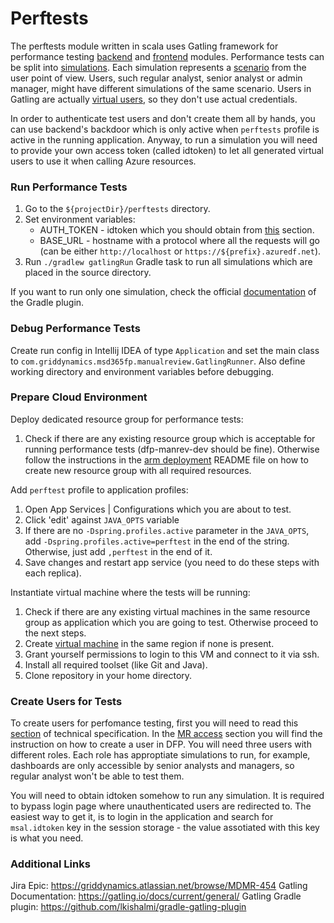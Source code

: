# Perftests

The perftests module written in scala uses Gatling framework for performance testing [backend](../backend) and [frontend](../frontend) modules. 
Performance tests can be split into [simulations](https://gatling.io/docs/current/general/concepts/#simulation). Each simulation represents a 
[scenario](https://gatling.io/docs/current/general/concepts/#scenario) from the user point of view. Users, such regular analyst, senior analyst 
or admin manager, might have different simulations of the same scenario. Users in Gatling are actually 
[virtual users](https://gatling.io/docs/current/general/concepts/#virtual-user), so they don't use actual credentials. 

In order to authenticate test users and don't create them all by hands, you can use backend's backdoor which is only active when `perftests` 
profile is active in the running application. Anyway, to run a simulation you will need to provide your own access token (called idtoken) to let
all generated virtual users to use it when calling Azure resources.

### Run Performance Tests

1. Go to the `${projectDir}/perftests` directory.
1. Set environment variables:
    * AUTH_TOKEN - idtoken which you should obtain from [this](#create-users-for-tests) section.
    * BASE_URL - hostname with a protocol where all the requests will go (can be either `http://localhost` or `https://${prefix}.azuredf.net`).
1. Run `./gradlew gatlingRun` Gradle task to run all simulations which are placed in the source directory.

If you want to run only one simulation, check the official [documentation](https://github.com/lkishalmi/gradle-gatling-plugin#default-tasks) of 
the Gradle plugin.

### Debug Performance Tests

Create run config in Intellij IDEA of type `Application` and set the main class to `com.griddynamics.msd365fp.manualreview.GatlingRunner`. Also
define working directory and environment variables before debugging.

### Prepare Cloud Environment

Deploy dedicated resource group for performance tests:

1. Check if there are any existing resource group which is acceptable for running performance tests (dfp-manrev-dev should be fine). Otherwise follow
the instructions in the [arm deployment](../arm) README file on how to create new resource group with all required resources.

Add `perftest` profile to application profiles:

1. Open App Services | Configurations which you are about to test.
1. Click 'edit' against `JAVA_OPTS` variable
1. If there are no `-Dspring.profiles.active` parameter in the `JAVA_OPTS`, add `-Dspring.profiles.active=perftest` in the end of the string. 
Otherwise, just add `,perftest` in the end of it.
1. Save changes and restart app service (you need to do these steps with each replica).

Instantiate virtual machine where the tests will be running:

1. Check if there are any existing virtual machines in the same resource group as application which you are going to test. Otherwise proceed to the next steps.
1. Create [virtual machine](https://docs.microsoft.com/en-us/azure/virtual-machines/linux/quick-create-portal) in the same region if none is present. 
1. Grant yourself permissions to login to this VM and connect to it via ssh.
1. Install all required toolset (like Git and Java).
1. Clone repository in your home directory.

### Create Users for Tests

To create users for perfomance testing, first you will need to read this 
[section](https://docs.google.com/document/d/1we5YZDPwda8MTp-6FHqsfEwEfzBZi_Wi3AeLrfzcaug/edit#heading=h.tlh7rl7b6vua) 
of technical specification. In the [MR access](https://docs.google.com/document/d/1we5YZDPwda8MTp-6FHqsfEwEfzBZi_Wi3AeLrfzcaug/edit#heading=h.cn9kcybosyyr)
section you will find the instruction on how to create a user in DFP. You will need three users with different roles. Each role has approptiate
simulations to run, for example, dashboards are only accessible by senior analysts and managers, so regular analyst won't be able to test them.

You will need to obtain idtoken somehow to run any simulation. It is required to bypass login page where unauthenticated users are redirected to.
The easiest way to get it, is to login in the application and search for `msal.idtoken` key in the session storage - the value assotiated with this key is what
you need.

### Additional Links

Jira Epic: https://griddynamics.atlassian.net/browse/MDMR-454
Gatling Documentation: https://gatling.io/docs/current/general/
Gatling Gradle plugin: https://github.com/lkishalmi/gradle-gatling-plugin
